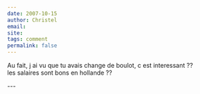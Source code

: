 ```yaml
---
date: 2007-10-15
author: Christel
email: 
site: 
tags: comment
permalink: false
---
```


<p>Au fait, j ai vu que tu avais change de boulot, c est interessant ??<br />
les salaires sont bons en hollande ??</p>
---